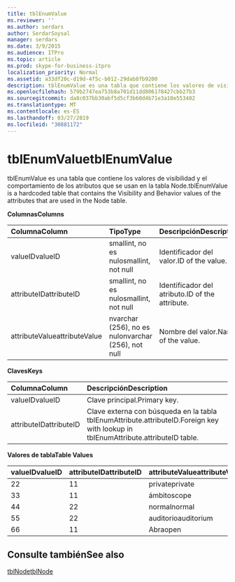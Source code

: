 ```yaml
---
title: tblEnumValue
ms.reviewer: ''
ms.author: serdars
author: SerdarSoysal
manager: serdars
ms.date: 3/9/2015
ms.audience: ITPro
ms.topic: article
ms.prod: skype-for-business-itpro
localization_priority: Normal
ms.assetid: a33df20c-d19d-4f5c-b012-29dab8fb9200
description: tblEnumValue es una tabla que contiene los valores de visibilidad y el comportamiento de los atributos que se usan en la tabla Node.
ms.openlocfilehash: 579b2747ea753b8a701d11dd806178427cbb27b3
ms.sourcegitcommit: da8c037bb30abf5d5cf3b60d4b71e3a10e553402
ms.translationtype: MT
ms.contentlocale: es-ES
ms.lasthandoff: 03/27/2019
ms.locfileid: "30881172"
---
```

# <a name="tblenumvalue"></a><span data-ttu-id="071f2-103">tblEnumValue</span><span class="sxs-lookup"><span data-stu-id="071f2-103">tblEnumValue</span></span>
 
<span data-ttu-id="071f2-104">tblEnumValue es una tabla que contiene los valores de visibilidad y el comportamiento de los atributos que se usan en la tabla Node.</span><span class="sxs-lookup"><span data-stu-id="071f2-104">tblEnumValue is a hardcoded table that contains the Visibility and Behavior values of the attributes that are used in the Node table.</span></span>
  
<span data-ttu-id="071f2-105">**Columnas**</span><span class="sxs-lookup"><span data-stu-id="071f2-105">**Columns**</span></span>

|<span data-ttu-id="071f2-106">**Columna**</span><span class="sxs-lookup"><span data-stu-id="071f2-106">**Column**</span></span>|<span data-ttu-id="071f2-107">**Tipo**</span><span class="sxs-lookup"><span data-stu-id="071f2-107">**Type**</span></span>|<span data-ttu-id="071f2-108">**Descripción**</span><span class="sxs-lookup"><span data-stu-id="071f2-108">**Description**</span></span>|
|:-----|:-----|:-----|
|<span data-ttu-id="071f2-109">valueID</span><span class="sxs-lookup"><span data-stu-id="071f2-109">valueID</span></span>  <br/> |<span data-ttu-id="071f2-110">smallint, no es nulo</span><span class="sxs-lookup"><span data-stu-id="071f2-110">smallint, not null</span></span>  <br/> |<span data-ttu-id="071f2-111">Identificador del valor.</span><span class="sxs-lookup"><span data-stu-id="071f2-111">ID of the value.</span></span>  <br/> |
|<span data-ttu-id="071f2-112">attributeID</span><span class="sxs-lookup"><span data-stu-id="071f2-112">attributeID</span></span>  <br/> |<span data-ttu-id="071f2-113">smallint, no es nulo</span><span class="sxs-lookup"><span data-stu-id="071f2-113">smallint, not null</span></span>  <br/> |<span data-ttu-id="071f2-114">Identificador del atributo.</span><span class="sxs-lookup"><span data-stu-id="071f2-114">ID of the attribute.</span></span>  <br/> |
|<span data-ttu-id="071f2-115">attributeValue</span><span class="sxs-lookup"><span data-stu-id="071f2-115">attributeValue</span></span>  <br/> |<span data-ttu-id="071f2-116">nvarchar (256), no es nulo</span><span class="sxs-lookup"><span data-stu-id="071f2-116">nvarchar (256), not null</span></span>  <br/> |<span data-ttu-id="071f2-117">Nombre del valor.</span><span class="sxs-lookup"><span data-stu-id="071f2-117">Name of the value.</span></span>  <br/> |
   
<span data-ttu-id="071f2-118">**Claves**</span><span class="sxs-lookup"><span data-stu-id="071f2-118">**Keys**</span></span>

|<span data-ttu-id="071f2-119">**Columna**</span><span class="sxs-lookup"><span data-stu-id="071f2-119">**Column**</span></span>|<span data-ttu-id="071f2-120">**Descripción**</span><span class="sxs-lookup"><span data-stu-id="071f2-120">**Description**</span></span>|
|:-----|:-----|
|<span data-ttu-id="071f2-121">valueID</span><span class="sxs-lookup"><span data-stu-id="071f2-121">valueID</span></span>  <br/> |<span data-ttu-id="071f2-122">Clave principal.</span><span class="sxs-lookup"><span data-stu-id="071f2-122">Primary key.</span></span>  <br/> |
|<span data-ttu-id="071f2-123">attributeID</span><span class="sxs-lookup"><span data-stu-id="071f2-123">attributeID</span></span>  <br/> |<span data-ttu-id="071f2-124">Clave externa con búsqueda en la tabla tblEnumAttribute.attributeID.</span><span class="sxs-lookup"><span data-stu-id="071f2-124">Foreign key with lookup in tblEnumAttribute.attributeID table.</span></span>  <br/> |
   
<span data-ttu-id="071f2-125">**Valores de tabla**</span><span class="sxs-lookup"><span data-stu-id="071f2-125">**Table Values**</span></span>

|<span data-ttu-id="071f2-126">**valueID**</span><span class="sxs-lookup"><span data-stu-id="071f2-126">**valueID**</span></span>|<span data-ttu-id="071f2-127">**attributeID**</span><span class="sxs-lookup"><span data-stu-id="071f2-127">**attributeID**</span></span>|<span data-ttu-id="071f2-128">**attributeValue**</span><span class="sxs-lookup"><span data-stu-id="071f2-128">**attributeValue**</span></span>|
|:-----|:-----|:-----|
|<span data-ttu-id="071f2-129">2</span><span class="sxs-lookup"><span data-stu-id="071f2-129">2</span></span>  <br/> |<span data-ttu-id="071f2-130">1</span><span class="sxs-lookup"><span data-stu-id="071f2-130">1</span></span>  <br/> |<span data-ttu-id="071f2-131">private</span><span class="sxs-lookup"><span data-stu-id="071f2-131">private</span></span>  <br/> |
|<span data-ttu-id="071f2-132">3</span><span class="sxs-lookup"><span data-stu-id="071f2-132">3</span></span>  <br/> |<span data-ttu-id="071f2-133">1</span><span class="sxs-lookup"><span data-stu-id="071f2-133">1</span></span>  <br/> |<span data-ttu-id="071f2-134">ámbito</span><span class="sxs-lookup"><span data-stu-id="071f2-134">scope</span></span>  <br/> |
|<span data-ttu-id="071f2-135">4</span><span class="sxs-lookup"><span data-stu-id="071f2-135">4</span></span>  <br/> |<span data-ttu-id="071f2-136">2</span><span class="sxs-lookup"><span data-stu-id="071f2-136">2</span></span>  <br/> |<span data-ttu-id="071f2-137">normal</span><span class="sxs-lookup"><span data-stu-id="071f2-137">normal</span></span>  <br/> |
|<span data-ttu-id="071f2-138">5</span><span class="sxs-lookup"><span data-stu-id="071f2-138">5</span></span>  <br/> |<span data-ttu-id="071f2-139">2</span><span class="sxs-lookup"><span data-stu-id="071f2-139">2</span></span>  <br/> |<span data-ttu-id="071f2-140">auditorio</span><span class="sxs-lookup"><span data-stu-id="071f2-140">auditorium</span></span>  <br/> |
|<span data-ttu-id="071f2-141">6</span><span class="sxs-lookup"><span data-stu-id="071f2-141">6</span></span>  <br/> |<span data-ttu-id="071f2-142">1</span><span class="sxs-lookup"><span data-stu-id="071f2-142">1</span></span>  <br/> |<span data-ttu-id="071f2-143">Abra</span><span class="sxs-lookup"><span data-stu-id="071f2-143">open</span></span>  <br/> |
   
## <a name="see-also"></a><span data-ttu-id="071f2-144">Consulte también</span><span class="sxs-lookup"><span data-stu-id="071f2-144">See also</span></span>

[<span data-ttu-id="071f2-145">tblNode</span><span class="sxs-lookup"><span data-stu-id="071f2-145">tblNode</span></span>](tblnode.md)
